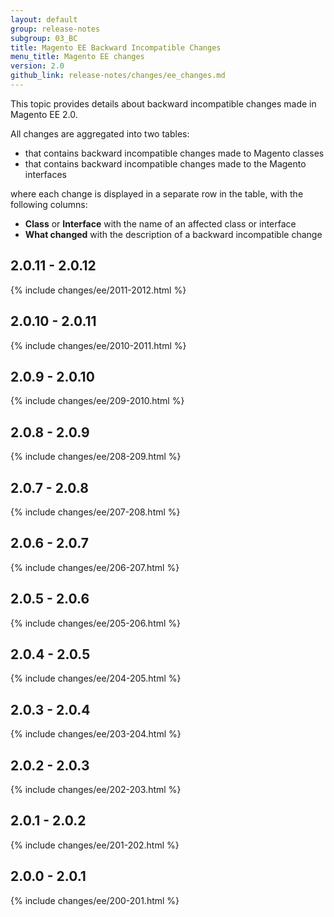 ```yaml
---
layout: default
group: release-notes
subgroup: 03_BC
title: Magento EE Backward Incompatible Changes
menu_title: Magento EE changes
version: 2.0
github_link: release-notes/changes/ee_changes.md
---
```


This topic provides details about backward incompatible changes made in Magento EE 2.0.

All changes are aggregated into two tables:

- that contains backward incompatible changes made to Magento classes
- that contains backward incompatible changes made to the Magento interfaces

where each change is displayed in a separate row in the table, with the following columns:

- **Class** or **Interface** with the name of an affected class or interface
- **What changed** with the description of a backward incompatible change

## 2.0.11 - 2.0.12

{% include changes/ee/2011-2012.html %}

## 2.0.10 - 2.0.11

{% include changes/ee/2010-2011.html %}

## 2.0.9 - 2.0.10

{% include changes/ee/209-2010.html %}

## 2.0.8 - 2.0.9

{% include changes/ee/208-209.html %}

## 2.0.7 - 2.0.8

{% include changes/ee/207-208.html %}

## 2.0.6 - 2.0.7

{% include changes/ee/206-207.html %}

## 2.0.5 - 2.0.6

{% include changes/ee/205-206.html %}

## 2.0.4 - 2.0.5

{% include changes/ee/204-205.html %}

## 2.0.3 - 2.0.4

{% include changes/ee/203-204.html %}

## 2.0.2 - 2.0.3

{% include changes/ee/202-203.html %}

## 2.0.1 - 2.0.2

{% include changes/ee/201-202.html %}

## 2.0.0 - 2.0.1

{% include changes/ee/200-201.html %}

<!-- LINK DEFINITIONS -->

[Class]: #class
[Interface]: #interface
